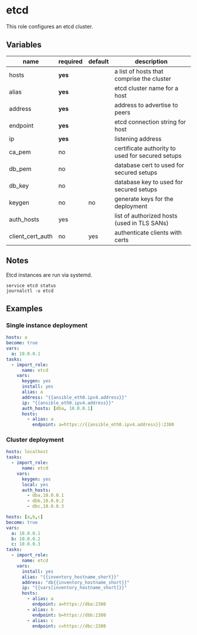 etcd
====

This role configures an etcd cluster.

## Variables


| name | required | default | description |
| ---- | ---------| ------- | ----------- |
| hosts | **yes** | | a list of hosts that comprise the cluster |
| alias | **yes** | | etcd cluster name for a host |
| address | **yes** | | address to advertise to peers |
| endpoint | **yes** | | etcd connection string for host |
| ip | **yes** | | listening address |
| ca\_pem | no | | certificate authority to used for secured setups |
| db\_pem | no | | database cert to used for secured setups |
| db\_key | no | | database key to used for secured setups |
| keygen | no | no | generate keys for the deployment |
| auth\_hosts| yes | | list of authorized hosts (used in TLS SANs) |
| client\_cert\_auth | no | yes | authenticate clients with certs |

## Notes

Etcd instances are run via systemd.

```shell
service etcd status
journalctl -u etcd
```

## Examples

### Single instance deployment

```yaml
hosts: a
become: true
vars:
  a: 10.0.0.1
tasks:
  - import_role:
      name: etcd
    vars:
      keygen: yes
      install: yes
      alias: a
      address: "{{ansible_eth0.ipv4.address}}"
      ip: "{{ansible_eth0.ipv4.address}}"
      auth_hosts: [dba, 10.0.0.1]
      hosts:
        - alias: a
          endpoint: a=https://{{ansible_eth0.ipv4.address}}:2380
```

### Cluster deployment

```yaml
hosts: localhost
tasks:
  - import_role:
      name: etcd
    vars:
      keygen: yes
      local: yes
      auth_hosts:
        - dba,10.0.0.1
        - dbb,10.0.0.2
        - dbc,10.0.0.3

hosts: [a,b,c]
become: true
vars:
  a: 10.0.0.1
  b: 10.0.0.2
  c: 10.0.0.3
tasks:
  - import_role:
      name: etcd
    vars:
      install: yes
      alias: "{{inventory_hostname_short}}"
      address: "db{{inventory_hostname_short}}"
      ip: "{{vars[inventory_hostname_short]}}"
      hosts:
        - alias: a
          endpoint: a=https://dba:2380
        - alias: b
          endpoint: b=https://dbb:2380
        - alias: c
          endpoint: c=https://dbc:2380
```
